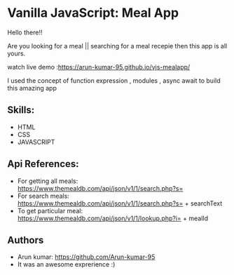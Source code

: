 # Vanilla JavaScript: Meal App
Hello there!! 

Are you looking for a meal || searching for a meal recepie then this app is all yours.

watch live demo :https://arun-kumar-95.github.io/vjs-mealapp/

I used the concept of function expression , modules , async await to build this amazing app

## Skills:

- HTML
- CSS
- JAVASCRIPT

## Api References:

- For getting all meals: https://www.themealdb.com/api/json/v1/1/search.php?s=
- For search meals: https://www.themealdb.com/api/json/v1/1/search.php?s= + searchText 
- To get particular meal: https://www.themealdb.com/api/json/v1/1/lookup.php?i= + mealId

## Authors

- Arun kumar: https://github.com/Arun-kumar-95
- It was an awesome exprerience :)

